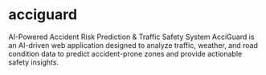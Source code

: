 # acciguard
AI-Powered Accident Risk Prediction &amp; Traffic Safety System  AcciGuard is an AI-driven web application designed to analyze traffic, weather, and road condition data to predict accident-prone zones and provide actionable safety insights. 
